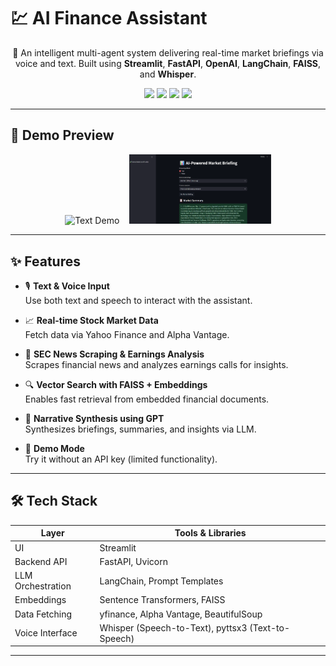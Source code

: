 # 💹 AI Finance Assistant

<p align="center">
  🤖 An intelligent multi-agent system delivering real-time market briefings via voice and text.  
  Built using <strong>Streamlit</strong>, <strong>FastAPI</strong>, <strong>OpenAI</strong>, <strong>LangChain</strong>, <strong>FAISS</strong>, and <strong>Whisper</strong>.
</p>

<p align="center">
  <img src="https://img.shields.io/badge/streamlit-live-ff4b4b?logo=streamlit" />
  <img src="https://img.shields.io/badge/python-3.10%2B-blue?logo=python" />
  <img src="https://img.shields.io/badge/license-MIT-green" />
  <img src="https://img.shields.io/badge/voice-enabled-purple" />
</p>

---

## 📸 Demo Preview

<p align="center">
  <img src="docs/demo_text.png" alt="Text Demo" width="45%" />
  &nbsp;&nbsp;
  <img src="docs/demo_voice.png" alt="Voice Demo" width="45%" />
</p>

---

## ✨ Features

- 🎙️ **Text & Voice Input**  
  Use both text and speech to interact with the assistant.

- 📈 **Real-time Stock Market Data**  
  Fetch data via Yahoo Finance and Alpha Vantage.

- 📰 **SEC News Scraping & Earnings Analysis**  
  Scrapes financial news and analyzes earnings calls for insights.

- 🔍 **Vector Search with FAISS + Embeddings**  
  Enables fast retrieval from embedded financial documents.

- 🧠 **Narrative Synthesis using GPT**  
  Synthesizes briefings, summaries, and insights via LLM.

- 🧪 **Demo Mode**  
  Try it without an API key (limited functionality).

---

## 🛠️ Tech Stack

| Layer              | Tools & Libraries                          |
|-------------------|--------------------------------------------|
| UI                | Streamlit                                  |
| Backend API       | FastAPI, Uvicorn                           |
| LLM Orchestration | LangChain, Prompt Templates                |
| Embeddings        | Sentence Transformers, FAISS               |
| Data Fetching     | yfinance, Alpha Vantage, BeautifulSoup     |
| Voice Interface   | Whisper (Speech-to-Text), pyttsx3 (Text-to-Speech) |

---






 
